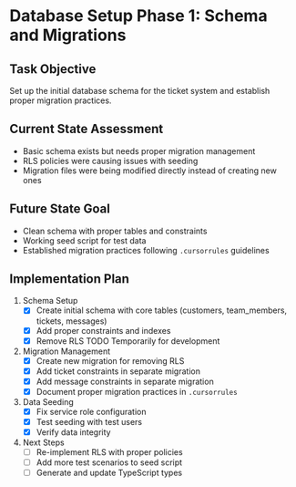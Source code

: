 # Database Setup Phase 1: Schema and Migrations

## Task Objective
Set up the initial database schema for the ticket system and establish proper migration practices.

## Current State Assessment
- Basic schema exists but needs proper migration management
- RLS policies were causing issues with seeding
- Migration files were being modified directly instead of creating new ones

## Future State Goal
- Clean schema with proper tables and constraints
- Working seed script for test data
- Established migration practices following `.cursorrules` guidelines

## Implementation Plan

1. Schema Setup
   - [x] Create initial schema with core tables (customers, team_members, tickets, messages)
   - [x] Add proper constraints and indexes
   - [x] Remove RLS TODO Temporarily for development

2. Migration Management
   - [x] Create new migration for removing RLS
   - [x] Add ticket constraints in separate migration
   - [x] Add message constraints in separate migration
   - [x] Document proper migration practices in `.cursorrules`

3. Data Seeding
   - [x] Fix service role configuration
   - [x] Test seeding with test users
   - [x] Verify data integrity

4. Next Steps
   - [ ] Re-implement RLS with proper policies
   - [ ] Add more test scenarios to seed script
   - [ ] Generate and update TypeScript types 